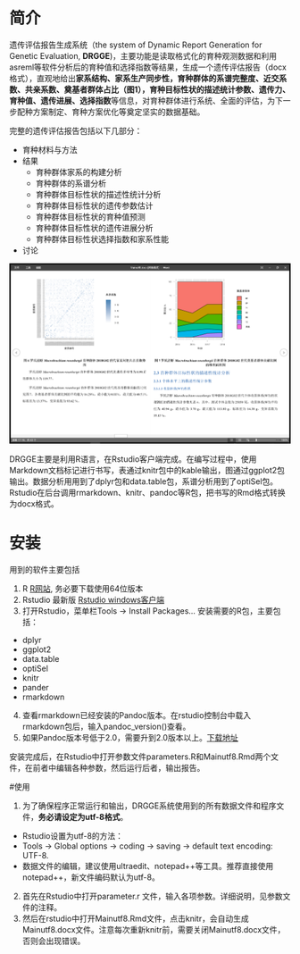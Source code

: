 # 简介
遗传评估报告生成系统（the system of Dynamic Report Generation for Genetic Evaluation, **DRGGE**)，主要功能是读取格式化的育种观测数据和利用asreml等软件分析后的育种值和选择指数等结果，生成一个遗传评估报告（docx格式），直观地给出**家系结构、家系生产同步性，育种群体的系谱完整度、近交系数、共亲系数、奠基者群体占比（图1），育种目标性状的描述统计参数、遗传力、育种值、遗传进展、选择指数**等信息，对育种群体进行系统、全面的评估，为下一步配种方案制定、育种方案优化等奠定坚实的数据基础。

完整的遗传评估报告包括以下几部分：

* 育种材料与方法
* 结果
    * 育种群体家系的构建分析
    * 育种群体的系谱分析
    * 育种群体目标性状的描述性统计分析
    * 育种群体目标性状的遗传参数估计
    * 育种群体目标性状的育种值预测
    * 育种群体目标性状的遗传进展分析
    * 育种群体目标性状选择指数和家系性能
* 讨论

![图1 Mainutf8.docx外观](Image/Mainutf8.png)

DRGGE主要是利用R语言，在Rstudio客户端完成。在编写过程中，使用Markdown文档标记进行书写，表通过knitr包中的kable输出，图通过ggplot2包输出。数据分析用用到了dplyr包和data.table包，系谱分析用到了optiSel包。Rstudio在后台调用rmarkdown、knitr、pandoc等R包，把书写的Rmd格式转换为docx格式。

# 安装
用到的软件主要包括       
1. R [R网站](https://www.r-project.org/), 务必要下载使用64位版本      
2. Rstudio 最新版 [Rstudio windows客户端](http://www.rstudio.com/products/rstudio/download/)       
3. 打开Rstudio，菜单栏Tools -> Install Packages...  安装需要的R包，主要包括：
  * dplyr
  * ggplot2
  * data.table
  * optiSel
  * knitr
  * pander
  * rmarkdown
4. 查看rmarkdown已经安装的Pandoc版本。在rstudio控制台中载入rmarkdown包后，输入pandoc_version()查看。      
5. 如果Pandoc版本号低于2.0，需要升到2.0版本以上。[下载地址](http://pandoc.org/installing.html)        

安装完成后，在Rstudio中打开参数文件parameters.R和Mainutf8.Rmd两个文件，在前者中编辑各种参数，然后运行后者，输出报告。

#使用
1. 为了确保程序正常运行和输出，DRGGE系统使用到的所有数据文件和程序文件，**务必请设定为utf-8格式**。

* Rstudio设置为utf-8的方法：
* Tools -> Global options -> coding -> saving -> default text encoding: UTF-8.
* 数据文件的编辑，建议使用ultraedit、notepad++等工具。推荐直接使用notepad++，新文件编码默认为utf-8。

2. 首先在Rstudio中打开parameter.r 文件，输入各项参数。详细说明，见参数文件的注释。       
3. 然后在rstudio中打开Mainutf8.Rmd文件，点击knitr，会自动生成Mainutf8.docx文件。注意每次重新knitr前，需要关闭Mainutf8.docx文件，否则会出现错误。
